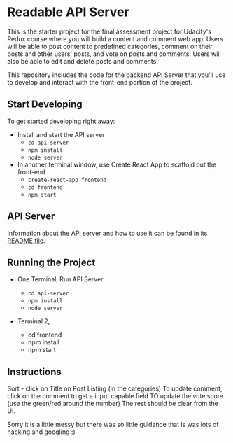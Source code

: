 # Readable API Server

This is the starter project for the final assessment project for Udacity's Redux course where you will build a content and comment web app. Users will be able to post content to predefined categories, comment on their posts and other users' posts, and vote on posts and comments. Users will also be able to edit and delete posts and comments.

This repository includes the code for the backend API Server that you'll use to develop and interact with the front-end portion of the project.

## Start Developing

To get started developing right away:

* Install and start the API server
    - `cd api-server`
    - `npm install`
    - `node server`
* In another terminal window, use Create React App to scaffold out the front-end
    - `create-react-app frontend`
    - `cd frontend`
    - `npm start`

## API Server

Information about the API server and how to use it can be found in its [README file](api-server/README.md).
## Running the Project

* One Terminal, Run API Server
   - `cd api-server`
   - `npm install`
   - `node server`

* Terminal 2,
  - cd frontend
  - npm install
  - npm start


## Instructions

Sort - click on Title on Post Listing (in the categories)
To update comment, click on the comment to get a input capable field
TO update the vote score (use the green/red around the number)
The rest should be clear from the UI.

Sorry it is a little messy but there was so little guidance that is was lots of hacking and googling :)
  